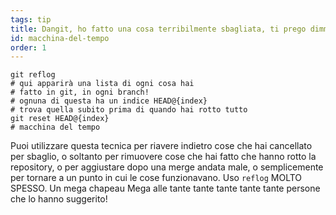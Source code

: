 ```yaml
---
tags: tip
title: Dangit, ho fatto una cosa terribilmente sbagliata, ti prego dimmi che git ha una macchina del tempo!?!
id: macchina-del-tempo
order: 1
---
```


```git
git reflog
# qui apparirà una lista di ogni cosa hai
# fatto in git, in ogni branch!
# ognuna di questa ha un indice HEAD@{index}
# trova quella subito prima di quando hai rotto tutto
git reset HEAD@{index}
# macchina del tempo
```

Puoi utilizzare questa tecnica per riavere indietro cose che hai cancellato per sbaglio, o soltanto per rimuovere cose che hai fatto che hanno rotto la repository, o per aggiustare dopo una merge andata male, o semplicemente per tornare a un punto in cui le cose funzionavano. Uso `reflog` MOLTO SPESSO. Un mega chapeau Mega alle tante tante tante tante tante persone che lo hanno suggerito!